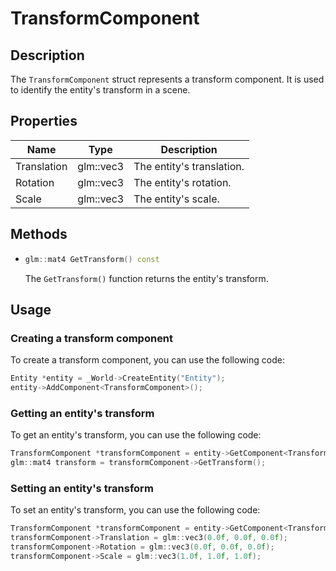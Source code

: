 # TransformComponent

## Description

The `TransformComponent` struct represents a transform component. It is used to identify the entity's transform in a scene.

## Properties

| Name     | Type        | Description                                                                 |
|----------|-------------|-----------------------------------------------------------------------------|
| Translation | glm::vec3   | The entity's translation.                                                   |
| Rotation    | glm::vec3   | The entity's rotation.                                                      |
| Scale       | glm::vec3   | The entity's scale.                                                         |


## Methods

- ```c++
  glm::mat4 GetTransform() const
  ```
  The `GetTransform()` function returns the entity's transform.

## Usage

### Creating a transform component

To create a transform component, you can use the following code:

```c++
Entity *entity = _World->CreateEntity("Entity");
entity->AddComponent<TransformComponent>();
```

### Getting an entity's transform

To get an entity's transform, you can use the following code:

```c++
TransformComponent *transformComponent = entity->GetComponent<TransformComponent>().Get();
glm::mat4 transform = transformComponent->GetTransform();
```

### Setting an entity's transform

To set an entity's transform, you can use the following code:

```c++
TransformComponent *transformComponent = entity->GetComponent<TransformComponent>().Get();
transformComponent->Translation = glm::vec3(0.0f, 0.0f, 0.0f);
transformComponent->Rotation = glm::vec3(0.0f, 0.0f, 0.0f);
transformComponent->Scale = glm::vec3(1.0f, 1.0f, 1.0f);
```

